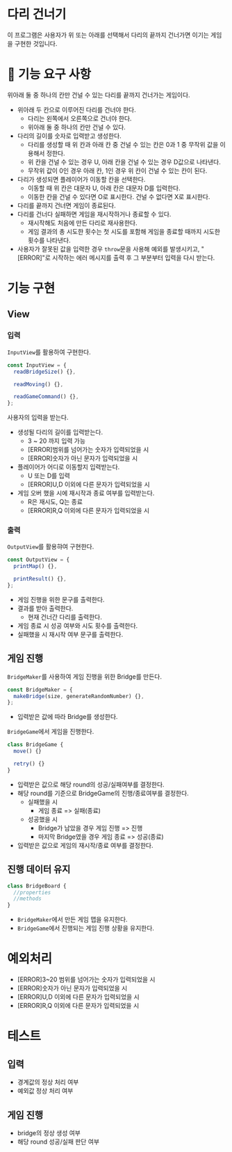 # 다리 건너기

이 프로그램은 사용자가 위 또는 아래를 선택해서 다리의 끝까지 건너가면 이기는 게임을 구현한 것입니다.

# 🚀 기능 요구 사항

위아래 둘 중 하나의 칸만 건널 수 있는 다리를 끝까지 건너가는 게임이다.

- 위아래 두 칸으로 이루어진 다리를 건너야 한다.
  - 다리는 왼쪽에서 오른쪽으로 건너야 한다.
  - 위아래 둘 중 하나의 칸만 건널 수 있다.
- 다리의 길이를 숫자로 입력받고 생성한다.
  - 다리를 생성할 때 위 칸과 아래 칸 중 건널 수 있는 칸은 0과 1 중 무작위 값을 이용해서 정한다.
  - 위 칸을 건널 수 있는 경우 U, 아래 칸을 건널 수 있는 경우 D값으로 나타낸다.
  - 무작위 값이 0인 경우 아래 칸, 1인 경우 위 칸이 건널 수 있는 칸이 된다.
- 다리가 생성되면 플레이어가 이동할 칸을 선택한다.
  - 이동할 때 위 칸은 대문자 U, 아래 칸은 대문자 D를 입력한다.
  - 이동한 칸을 건널 수 있다면 O로 표시한다. 건널 수 없다면 X로 표시한다.
- 다리를 끝까지 건너면 게임이 종료된다.
- 다리를 건너다 실패하면 게임을 재시작하거나 종료할 수 있다.
  - 재시작해도 처음에 만든 다리로 재사용한다.
  - 게임 결과의 총 시도한 횟수는 첫 시도를 포함해 게임을 종료할 때까지 시도한 횟수를 나타낸다.
- 사용자가 잘못된 값을 입력한 경우 `throw`문을 사용해 예외를 발생시키고, "[ERROR]"로 시작하는 에러 메시지를 출력 후 그 부분부터 입력을 다시 받는다.

# 기능 구현

## View

### 입력

`InputView`를 활용하여 구현한다.

```javascript
const InputView = {
  readBridgeSize() {},

  readMoving() {},

  readGameCommand() {},
};
```

사용자의 입력을 받는다.

- 생성될 다리의 길이를 입력받는다.
  - 3 ~ 20 까지 입력 가능
  - [ERROR]범위를 넘어가는 숫자가 입력되었을 시
  - [ERROR]숫자가 아닌 문자가 입력되었을 시
- 플레이어가 어디로 이동할지 입력받는다.
  - U 또는 D를 입력
  - [ERROR]U,D 이외에 다른 문자가 입력되었을 시
- 게임 오버 했을 시에 재시작과 종료 여부를 입력받는다.
  - R은 재시도, Q는 종료
  - [ERROR]R,Q 이외에 다른 문자가 입력되었을 시

### 출력

`OutputView`를 활용햐여 구현한다.

```javascript
const OutputView = {
  printMap() {},

  printResult() {},
};
```

- 게임 진행을 위한 문구를 출력한다.
- 결과를 받아 출력한다.
  - 현재 건너간 다리를 출력한다.
- 게임 종료 시 성공 여부와 시도 횟수를 출력한다.
- 실패했을 시 재시작 여부 문구를 출력한다.

## 게임 진행

`BridgeMaker`를 사용하여 게임 진행을 위한 Bridge를 만든다.

```javascript
const BridgeMaker = {
  makeBridge(size, generateRandomNumber) {},
};
```

- 입력받은 값에 따라 Bridge를 생성한다.

`BridgeGame`에서 게임을 진행한다.

```javascript
class BridgeGame {
  move() {}

  retry() {}
}
```

- 입력받은 값으로 해당 round의 성공/실패여부를 결정한다.
- 해당 round를 기준으로 BridgeGame의 진행/종료여부를 결정한다.
  - 실패했을 시
    - 게임 종료 => 실패(종료)
  - 성공했을 시
    - Bridge가 남았을 경우 게임 진행 => 진행
    - 마지막 Bridge였을 경우 게임 종료 => 성공(종료)
- 입력받은 값으로 게임의 재시작/종료 여부를 결정한다.

## 진행 데이터 유지

```javascript
class BridgeBoard {
  //properties
  //methods
}
```

- `BridgeMaker`에서 만든 게임 맵을 유지한다.
- `BridgeGame`에서 진행되는 게임 진행 상황을 유지한다.

# 예외처리

- [ERROR]3~20 범위를 넘어가는 숫자가 입력되었을 시
- [ERROR]숫자가 아닌 문자가 입력되었을 시
- [ERROR]U,D 이외에 다른 문자가 입력되었을 시
- [ERROR]R,Q 이외에 다른 문자가 입력되었을 시

# 테스트

## 입력

- 경계값의 정상 처리 여부
- 예외값 정상 처리 여부

## 게임 진행

- bridge의 정상 생성 여부
- 해당 round 성공/실패 판단 여부
